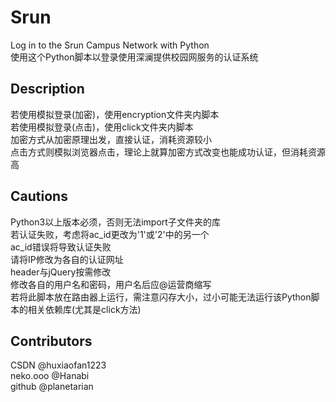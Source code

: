 # Srun
 Log in to the Srun Campus Network with Python  
 使用这个Python脚本以登录使用深澜提供校园网服务的认证系统  

## Description
 若使用模拟登录(加密)，使用encryption文件夹内脚本  
 若使用模拟登录(点击)，使用click文件夹内脚本  
 加密方式从加密原理出发，直接认证，消耗资源较小  
 点击方式则模拟浏览器点击，理论上就算加密方式改变也能成功认证，但消耗资源高  

## Cautions
 Python3以上版本必须，否则无法import子文件夹的库  
 若认证失败，考虑将ac_id更改为'1'或'2'中的另一个  
 ac_id错误将导致认证失败  
 请将IP修改为各自的认证网址  
 header与jQuery按需修改  
 修改各自的用户名和密码，用户名后应@运营商缩写  
 若将此脚本放在路由器上运行，需注意闪存大小，过小可能无法运行该Python脚本的相关依赖库(尤其是click方法)  

## Contributors
 CSDN @huxiaofan1223  
 neko.ooo @Hanabi  
 github @planetarian  
